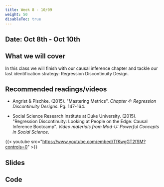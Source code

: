 ```yaml
---
title: Week 8 - 10/09
weight: 50
disableToc: true
---
```


## Date: Oct 8th - Oct 10th

## What we will cover

In this class we will finish with our causal inference chapter and tackle our last identification strategy: Regression Discontinuity Design.  

## Recommended readings/videos

- Angrist & Pischke. (2015). "Mastering Metrics". *Chapter 4: Regression Discontinuity Designs*. Pg. 147-164. 

- Social Science Research Institute at Duke University. (2015). "Regression Discontinuity: Looking at People on the Edge: Causal Inference Bootcamp". *Video materials from Mod-U: Powerful Concepts in Social Science*.

{{< youtube src="https://www.youtube.com/embed/TfKwgGT2fSM?controls=0" >}}


## Slides

<!-- {{% button href="https://sta235.netlify.app/Classes/Week9/1_RDD/f2022_sta235h_12_RDD.html" icon="fas fa-external-link-alt" icon-position="right" %}}New window{{% /button %}} {{% button href="https://sta235.netlify.app/Classes/Week9/1_RDD/f2022_sta235h_12_RDD.pdf" icon="fas fa-file-pdf" icon-position="right" %}}Download{{% /button %}} 

{{< slides src="https://sta235.netlify.app/Classes/Week9/1_RDD/f2022_sta235h_12_RDD.html" >}} -->


## Code

<!-- Check out the in-class activity we did for this week <a onclick="ga('send', 'event', 'External-Link','click','code9','0','Link');" href="https://sta235h.rocks/Week9" target="_blank" class="btn btn-default">Open<i class="fas  fa-external-link-alt"></i></a>
 -->
